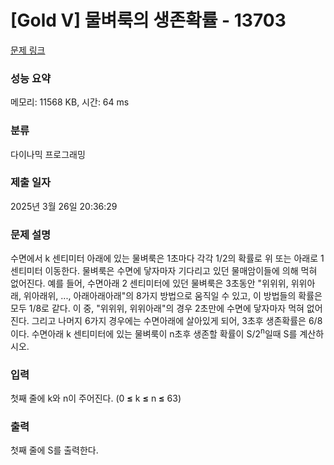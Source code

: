 # [Gold V] 물벼룩의 생존확률 - 13703 

[문제 링크](https://www.acmicpc.net/problem/13703) 

### 성능 요약

메모리: 11568 KB, 시간: 64 ms

### 분류

다이나믹 프로그래밍

### 제출 일자

2025년 3월 26일 20:36:29

### 문제 설명

<p>수면에서 k 센티미터 아래에 있는 물벼룩은 1초마다 각각 1/2의 확률로 위 또는 아래로 1 센티미터 이동한다.  물벼룩은 수면에 닿자마자 기다리고 있던 물매암이들에 의해 먹혀 없어진다.  예를 들어, 수면아래 2 센티미터에 있던 물벼룩은 3초동안 "위위위, 위위아래, 위아래위, ..., 아래아래아래"의 8가지 방법으로 움직일 수 있고, 이 방법들의 확률은 모두 1/8로 같다.  이 중, "위위위, 위위아래"의 경우 2초만에 수면에 닿자마자 먹혀 없어진다.  그리고 나머지 6가지 경우에는 수면아래에 살아있게 되어, 3초후 생존확률은 6/8이다.  수면아래 k 센티미터에 있는 물벼룩이 n초후 생존할 확률이 S/2<sup>n</sup>일때 S를 계산하시오.</p>

### 입력 

 <p>첫째 줄에 k와 n이 주어진다. (0 <strong>≤</strong> k <strong>≤</strong> n <strong>≤</strong> 63)</p>

### 출력 

 <p>첫째 줄에 S를 출력한다.</p>

